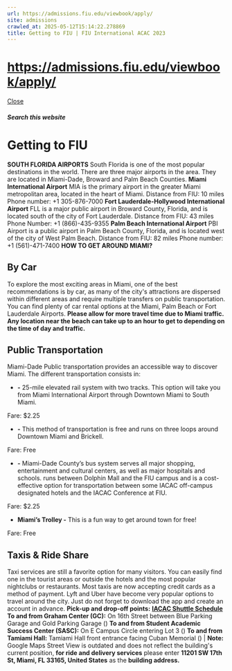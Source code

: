 ```yaml
---
url: https://admissions.fiu.edu/viewbook/apply/
site: admissions
crawled_at: 2025-05-12T15:14:22.278869
title: Getting to FIU | FIU International ACAC 2023
---
```


# https://admissions.fiu.edu/viewbook/apply/

[ Close ](https://admissions.fiu.edu/iacac2023/parking-and-transportation/getting-to-fiu/)
##### Search this website
# Getting to FIU
**SOUTH FLORIDA AIRPORTS**
South Florida is one of the most popular destinations in the world. There are three major airports in the area. They are located in Miami-Dade, Broward and Palm Beach Counties.
**Miami International Airport**
MIA is the primary airport in the greater Miami metropolitan area, located in the heart of Miami. 
Distance from FIU: 10 miles
Phone number: +1 305-876-7000
**Fort Lauderdale-Hollywood International Airport**
FLL is a major public airport in Broward County, Florida, and is located south of the city of Fort Lauderdale. 
Distance from FIU: 43 miles
Phone Number: +1 (866)-435-9355
**Palm Beach International Airport**
PBI Airport is a public airport in Palm Beach County, Florida, and is located west of the city of West Palm Beach. 
Distance from FIU: 82 miles
Phone number: +1 (561)-471-7400
**HOW TO GET AROUND MIAMI?**
## **By Car**
To explore the most exciting areas in Miami, one of the best recommendations is by car, as many of the city's attractions are dispersed within different areas and require multiple transfers on public transportation. You can find plenty of car rental options at the Miami, Palm Beach or Fort Lauderdale Airports. 
**Please allow for more travel time due to Miami traffic. Any location near the beach can take up to an hour to get to depending on the time of day and traffic.**
## **Public Transportation**
Miami-Dade Public transportation provides an accessible way to discover Miami. The different transportation consists in:
  * **-** 25-mile elevated rail system with two tracks. This option will take you from Miami International Airport through Downtown Miami to South Miami.


Fare: $2.25
  * **-** This method of transportation is free and runs on three loops around Downtown Miami and Brickell.


Fare: Free
  * **-** Miami-Dade County’s bus system serves all major shopping, entertainment and cultural centers, as well as major hospitals and schools. runs between Dolphin Mall and the FIU campus and is a cost-effective option for transportation between some IACAC off-campus designated hotels and the IACAC Conference at FIU. 


Fare: $2.25
  * **Miami’s Trolley -** This is a fun way to get around town for free!


Fare: Free
## **Taxis & Ride Share**
Taxi services are still a favorite option for many visitors. You can easily find one in the tourist areas or outside the hotels and the most popular nightclubs or restaurants. Most taxis are now accepting credit cards as a method of payment. 
Lyft and Uber have become very popular options to travel around the city. Just do not forget to download the app and create an account in advance.
**Pick-up and drop-off points:**
[**IACAC Shuttle Schedule**](https://admissions.fiu.edu/iacac2023/parking-and-transportation/2023-shuttle-schedule-updated.pdf)
**To and from Graham Center (GC):** On 16th Street between Blue Parking Garage and Gold Parking Garage ()
**To and from Student Academic Success Center (SASC):** On E Campus Circle entering Lot 3 ()
**To and from Tamiami Hall:** Tamiami Hall front entrance facing Cuban Memorial () | **Note:** Google Maps Street View is outdated and does not reflect the building's current position, **for ride and delivery services** please enter **11201 SW 17th St, Miami, FL 33165, United States** as the **building address.**

